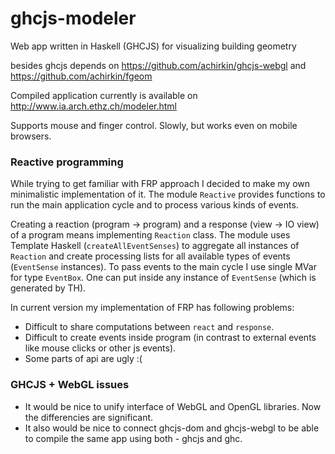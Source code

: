 # ghcjs-modeler
Web app written in Haskell (GHCJS) for visualizing building geometry

besides ghcjs depends on https://github.com/achirkin/ghcjs-webgl and https://github.com/achirkin/fgeom

Compiled application currently is available on http://www.ia.arch.ethz.ch/modeler.html

Supports mouse and finger control. Slowly, but works even on mobile browsers.

### Reactive programming

While trying to get familiar with FRP approach I decided to make my own minimalistic implementation of it.
The module `Reactive` provides functions to run the main application cycle and to process various kinds of events.

Creating a reaction (program -> program) and a response (view -> IO view) of a program means implementing `Reaction` class. The module uses Template Haskell (`createAllEventSenses`) to aggregate all instances of `Reaction` and create processing lists for all available types of events (`EventSense` instances). To pass events to the main cycle I use single MVar for type `EventBox`. One can put inside any instance of `EventSense` (which is generated by TH).

In current version my implementation of FRP has following problems:

* Difficult to share computations between `react` and `response`.
* Difficult to create events inside program (in contrast to external events like mouse clicks or other js events).
* Some parts of api are ugly :(

### GHCJS + WebGL issues

* It would be nice to unify interface of WebGL and OpenGL libraries. Now the differencies are significant.
* It also would be nice to connect ghcjs-dom and ghcjs-webgl to be able to compile the same app using both - ghcjs and ghc.
